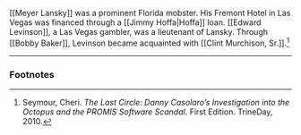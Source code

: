 [[Meyer Lansky]] was a prominent Florida mobster. His Fremont Hotel in Las Vegas was financed through a [[Jimmy Hoffa|Hoffa]] loan. [[Edward Levinson]], a Las Vegas gambler, was a lieutenant of Lansky. Through [[Bobby Baker]], Levinson became acquainted with [[Clint Murchison, Sr.]].[^1]

---
### Footnotes

[^1]: Seymour, Cheri. *The Last Circle: Danny Casolaro’s Investigation into the Octopus and the PROMIS Software Scandal*. First Edition. TrineDay, 2010.